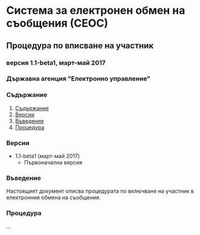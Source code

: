 # Система за електронен обмен на съобщения (СЕОС)

## Процедура по вписване на участник

### версия 1.1-beta1, март-май 2017

### Държавна агенция "Електронно управление"

### Съдържание

1. [Съдържание](#съдържание)
2. [Версии](#версии)
3. [Въведение](#въведение)
4. [Процедура](#проверка-за-съвместимост-с-регистъра-на-участниците)

### Версии

* 1.1-beta1 (март-май 2017)
  * Първоначална версия

### Въведение

Настоящият документ описва процедурата по включване на участник в електронния обмена на съобщения.

### Процедура

...
